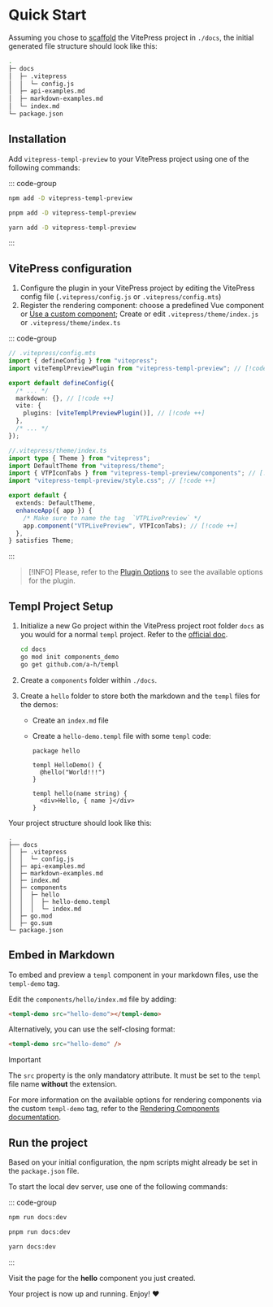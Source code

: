 # Quick Start

Assuming you chose to [scaffold](https://vitepress.dev/guide/getting-started#installation) the VitePress project in `./docs`, the initial generated file structure should look like this:

```bash
.
├─ docs
│  ├─ .vitepress
│  │  └─ config.js
│  ├─ api-examples.md
│  ├─ markdown-examples.md
│  └─ index.md
└─ package.json
```

## Installation

Add `vitepress-templ-preview` to your VitePress project using one of the following commands:

::: code-group

```bash [npm]
npm add -D vitepress-templ-preview
```

```bash [pnpm]
pnpm add -D vitepress-templ-preview
```

```bash [yarn]
yarn add -D vitepress-templ-preview
```

:::

## VitePress configuration

1. Configure the plugin in your VitePress project by editing the VitePress config file (`.vitepress/config.js` or `.vitepress/config.mts`)
2. Register the rendering component: choose a predefined Vue component or [Use a custom component](/customization/rendering-components); Create or edit `.vitepress/theme/index.js` or `.vitepress/theme/index.ts`

::: code-group

```ts [config.mts]
// .vitepress/config.mts
import { defineConfig } from "vitepress";
import viteTemplPreviewPlugin from "vitepress-templ-preview"; // [!code ++]

export default defineConfig({
  /* ... */
  markdown: {}, // [!code ++]
  vite: {
    plugins: [viteTemplPreviewPlugin()], // [!code ++]
  },
  /* ... */
});
```

```ts [theme/index.ts]
//.vitepress/theme/index.ts
import type { Theme } from "vitepress";
import DefaultTheme from "vitepress/theme";
import { VTPIconTabs } from "vitepress-templ-preview/components"; // [!code ++]
import "vitepress-templ-preview/style.css"; // [!code ++]

export default {
  extends: DefaultTheme,
  enhanceApp({ app }) {
    /* Make sure to name the tag  `VTPLivePreview` */
    app.component("VTPLivePreview", VTPIconTabs); // [!code ++]
  },
} satisfies Theme;
```

:::

> [!INFO]
> Please, refer to the [Plugin Options](/customization/plugin-options) to see the available options for the plugin.

## Templ Project Setup

1. Initialize a new Go project within the VitePress project root folder `docs` as you would for a normal `templ` project. Refer to the [official doc](https://templ.guide/quick-start/creating-a-simple-templ-component).

   ```bash
   cd docs
   go mod init components_demo
   go get github.com/a-h/templ
   ```

2. Create a `components` folder within `./docs`.
3. Create a `hello` folder to store both the markdown and the `templ` files for the demos:

   - Create an `index.md` file
   - Create a `hello-demo.templ` file with some `templ` code:

     ```templ
     package hello

     templ HelloDemo() {
       @hello("World!!!")
     }

     templ hello(name string) {
       <div>Hello, { name }</div>
     }
     ```

Your project structure should look like this:

```bash{8-13}
.
├── docs
│  ├─ .vitepress
│  │  └─ config.js
│  ├─ api-examples.md
│  ├─ markdown-examples.md
│  ├─ index.md
│  ├─ components
│  │  ├─ hello
│  │  │  ├─ hello-demo.templ
│  │  │  └─ index.md
│  ├─ go.mod
│  ├─ go.sum
└─ package.json
```

## Embed in Markdown

To embed and preview a `templ` component in your markdown files, use the `templ-demo` tag.

Edit the `components/hello/index.md` file by adding:

```html
<templ-demo src="hello-demo"></templ-demo>
```

Alternatively, you can use the self-closing format:

```html
<templ-demo src="hello-demo" />
```

> [!IMPORTANT]
> The `src` property is the only mandatory attribute. It must be set to the `templ` file name **without** the extension.

For more information on the available options for rendering components via the custom `templ-demo` tag, refer to the [Rendering Components documentation](/customization/rendering-components).

## Run the project

Based on your initial configuration, the npm scripts might already be set in the `package.json` file.

To start the local dev server, use one of the following commands:

::: code-group

```bash [npm]
npm run docs:dev
```

```bash [pnpm]
pnpm run docs:dev
```

```bash [yarn]
yarn docs:dev
```

:::

Visit the page for the **hello** component you just created.

Your project is now up and running. Enjoy! :heart:
